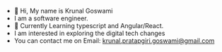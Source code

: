 - 👋 Hi, My name is Krunal Goswami
- I am a software engineer.
- 🌱 Currently Learning typescript and Angular/React.
- I am interested in exploring the digital tech changes
- You can contact me on Email: krunal.pratapgiri.goswami@gmail.com


<!---
Krunal234/Krunal234 is a ✨ special ✨ repository because its `README.md` (this file) appears on your GitHub profile.
You can click the Preview link to take a look at your changes.
--->
